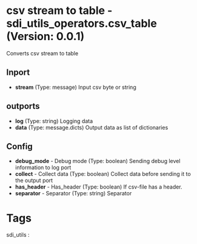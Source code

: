 # csv stream to table - sdi_utils_operators.csv_table (Version: 0.0.1)

Converts csv stream to table

## Inport

* **stream** (Type: message) Input csv byte or string

## outports

* **log** (Type: string) Logging data
* **data** (Type: message.dicts) Output data as list of dictionaries

## Config

* **debug_mode** - Debug mode (Type: boolean) Sending debug level information to log port
* **collect** - Collect data (Type: boolean) Collect data before sending it to the output port
* **has_header** - Has_header (Type: boolean) If csv-file has a header.
* **separator** - Separator (Type: string) Separator


# Tags
sdi_utils : 

